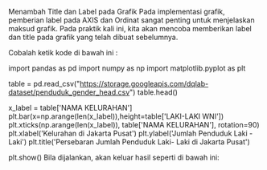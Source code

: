 Menambah Title dan Label pada Grafik
Pada implementasi grafik, pemberian label pada AXIS dan Ordinat sangat penting untuk menjelaskan maksud grafik. Pada praktik kali ini, kita akan mencoba memberikan label dan title pada grafik yang telah dibuat sebelumnya.

Cobalah ketik kode di bawah ini :

import pandas as pd
import numpy as np
import matplotlib.pyplot as plt


table = pd.read_csv("https://storage.googleapis.com/dqlab-dataset/penduduk_gender_head.csv")
table.head()

x_label = table['NAMA KELURAHAN']
plt.bar(x=np.arange(len(x_label)),height=table['LAKI-LAKI WNI'])
plt.xticks(np.arange(len(x_label)), table['NAMA KELURAHAN'], rotation=90)
plt.xlabel('Kelurahan di Jakarta Pusat')
plt.ylabel('Jumlah Penduduk Laki - Laki')
plt.title('Persebaran Jumlah Penduduk Laki- Laki di Jakarta Pusat')

plt.show()
Bila dijalankan, akan keluar hasil seperti di bawah ini:

